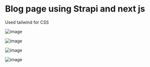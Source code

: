 # Blog page using Strapi and next js

Used tailwind for CSS 

![image](https://user-images.githubusercontent.com/56918464/201244105-777e2cf5-cbf8-4be8-a2ea-fc80e868ef37.png)

![image](https://user-images.githubusercontent.com/56918464/201243429-ec85b3e9-5e30-4f9c-8bed-72be38e92958.png)


![image](https://user-images.githubusercontent.com/56918464/201243487-a9c6c8ec-405b-466a-98f3-3364d57fb6dc.png)


![image](https://user-images.githubusercontent.com/56918464/201243533-1a1f74d0-aefd-4893-8998-8a48346811c9.png)



